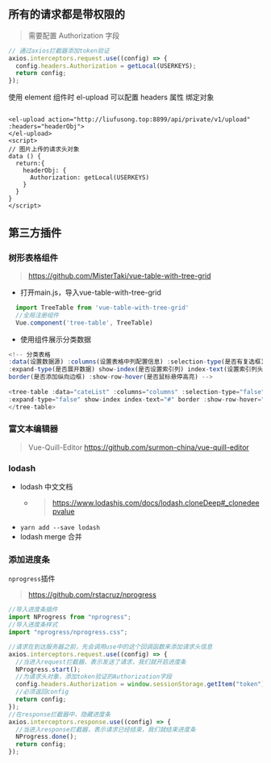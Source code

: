 ## 所有的请求都是带权限的

> 需要配置 Authorization 字段

```javascript
// 通过axios拦截器添加token验证
axios.interceptors.request.use((config) => {
  config.headers.Authorization = getLocal(USERKEYS);
  return config;
});
```

使用 element 组件时
el-upload 可以配置 headers 属性 绑定对象

```vue

<el-upload action="http://liufusong.top:8899/api/private/v1/upload" :headers="headerObj">
</el-upload>
<script>
// 图片上传的请求头对象
data () {
  return:{
    headerObj: {
      Authorization: getLocal(USERKEYS)
    }
  }
}
</script>
```

## 第三方插件

### 树形表格组件

> https://github.com/MisterTaki/vue-table-with-tree-grid  <br />
+ 打开main.js，导入vue-table-with-tree-grid
```js
  import TreeTable from 'vue-table-with-tree-grid'
  //全局注册组件
  Vue.component('tree-table', TreeTable)
```
+ 使用组件展示分类数据
```js
<!-- 分类表格
:data(设置数据源) :columns(设置表格中列配置信息) :selection-type(是否有复选框)
:expand-type(是否展开数据) show-index(是否设置索引列) index-text(设置索引列头)
border(是否添加纵向边框) :show-row-hover(是否鼠标悬停高亮) -->
    
<tree-table :data="cateList" :columns="columns" :selection-type="false"
:expand-type="false" show-index index-text="#" border :show-row-hover="false">
</tree-table>
```

### 富文本编辑器

> Vue-Quill-Editor
> https://github.com/surmon-china/vue-quill-editor

### lodash

- lodash 中文文档
    - > https://www.lodashjs.com/docs/lodash.cloneDeep#_clonedeepvalue
- `yarn add --save lodash`
- lodash merge 合并

### 添加进度条

`nprogress`插件

> https://github.com/rstacruz/nprogress

```javascript
//导入进度条插件
import NProgress from "nprogress";
//导入进度条样式
import "nprogress/nprogress.css";

//请求在到达服务器之前，先会调用use中的这个回调函数来添加请求头信息
axios.interceptors.request.use((config) => {
  //当进入request拦截器，表示发送了请求，我们就开启进度条
  NProgress.start();
  //为请求头对象，添加token验证的Authorization字段
  config.headers.Authorization = window.sessionStorage.getItem("token");
  //必须返回config
  return config;
});
//在response拦截器中，隐藏进度条
axios.interceptors.response.use((config) => {
  //当进入response拦截器，表示请求已经结束，我们就结束进度条
  NProgress.done();
  return config;
});
```

